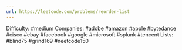 ```yaml
---
url: https://leetcode.com/problems/reorder-list
---
```


Difficulty: #medium
Companies: #adobe #amazon #apple #bytedance #cisco #ebay #facebook #google #microsoft #splunk #tencent
Lists: #blind75 #grind169 #neetcode150